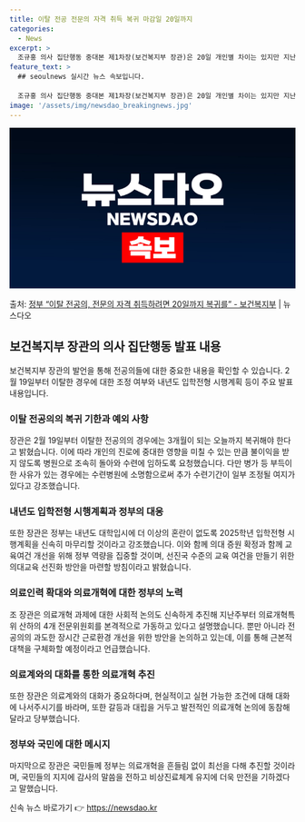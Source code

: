 ```yaml
---
title: 이탈 전공 전문의 자격 취득 복귀 마감일 20일까지
categories:
  - News
excerpt: >
  조규홍 의사 집단행동 중대본 제1차장(보건복지부 장관)은 20일 개인별 차이는 있지만 지난 2월 19일부터 …
feature_text: >
  ## seoulnews 실시간 뉴스 속보입니다.

  조규홍 의사 집단행동 중대본 제1차장(보건복지부 장관)은 20일 개인별 차이는 있지만 지난 2월 19일부터 …
image: '/assets/img/newsdao_breakingnews.jpg'
---
```


![뉴스다오 속보](/assets/img/newsdao_breakingnews.jpg)

<p>출처: <a href="https://newsdao.kr/3853" rel="dofollow">정부 “이탈 전공의, 전문의 자격 취득하려면 20일까지 복귀를”  - 보건복지부</a> | 뉴스다오</p>

<h2 data-ke-size="size26">보건복지부 장관의 의사 집단행동 발표 내용</h2>
<p data-ke-size="size16">보건복지부 장관의 발언을 통해 전공의들에 대한 중요한 내용을 확인할 수 있습니다. 2월 19일부터 이탈한 경우에 대한 조정 여부와 내년도 입학전형 시행계획 등이 주요 발표 내용입니다.</p>

<h3><b>이탈 전공의의 복귀 기한과 예외 사항</b></h3>
<p data-ke-size="size16">장관은 2월 19일부터 이탈한 전공의의 경우에는 3개월이 되는 오늘까지 복귀해야 한다고 밝혔습니다. 이에 따라 개인의 진로에 중대한 영향을 미칠 수 있는 만큼 불이익을 받지 않도록 병원으로 조속히 돌아와 수련에 임하도록 요청했습니다. 다만 병가 등 부득이한 사유가 있는 경우에는 수련병원에 소명함으로써 추가 수련기간이 일부 조정될 여지가 있다고 강조했습니다.</p>

<h3><b>내년도 입학전형 시행계획과 정부의 대응</b></h3>
<p data-ke-size="size16">또한 장관은 정부는 내년도 대학입시에 더 이상의 혼란이 없도록 2025학년 입학전형 시행계획을 신속히 마무리할 것이라고 강조했습니다. 이와 함께 의대 증원 확정과 함께 교육여건 개선을 위해 정부 역량을 집중할 것이며, 선진국 수준의 교육 여건을 만들기 위한 의대교육 선진화 방안을 마련할 방침이라고 밝혔습니다.</p>

<h3><b>의료인력 확대와 의료개혁에 대한 정부의 노력</b></h3>
<p data-ke-size="size16">조 장관은 의료개혁 과제에 대한 사회적 논의도 신속하게 추진해 지난주부터 의료개혁특위 산하의 4개 전문위원회를 본격적으로 가동하고 있다고 설명했습니다. 뿐만 아니라 전공의의 과도한 장시간 근로환경 개선을 위한 방안을 논의하고 있는데, 이를 통해 근본적 대책을 구체화할 예정이라고 언급했습니다.</p>

<h3><b>의료계와의 대화를 통한 의료개혁 추진</b></h3>
<p data-ke-size="size16">또한 장관은 의료계와의 대화가 중요하다며, 현실적이고 실현 가능한 조건에 대해 대화에 나서주시기를 바라며, 또한 갈등과 대립을 거두고 발전적인 의료개혁 논의에 동참해 달라고 당부했습니다.</p>
<h3><b>정부와 국민에 대한 메시지</b></h3>
<p data-ke-size="size16">마지막으로 장관은 국민들께 정부는 의료개혁을 흔들림 없이 최선을 다해 추진할 것이라며, 국민들의 지지에 감사의 말씀을 전하고 비상진료체계 유지에 더욱 만전을 기하겠다고 말했습니다.</p>
 

신속 뉴스 바로가기 👉 <a href="https://newsdao.kr" rel="dofollow">https://newsdao.kr</a>


